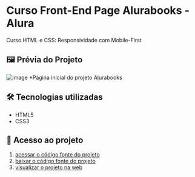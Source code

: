 # Curso Front-End Page Alurabooks - Alura

Curso HTML e CSS: Responsividade com Mobile-First

## 🖼 Prévia do Projeto

![image](https://github.com/user-attachments/assets/453c88a3-435f-4b35-b00f-68ece43723f6)
*Página inicial do projeto Alurabooks

## 🛠 Tecnologias utilizadas

- HTML5
- CSS3

## 📁 Acesso ao projeto

1. [acessar o código fonte do projeto]()
2. [baixar o código fonte do projeto]()
3. [visualizar o projeto na web]()
